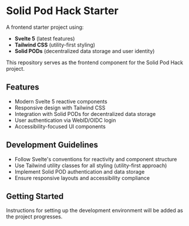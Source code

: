 # Solid Pod Hack Starter

A frontend starter project using:
- **Svelte 5** (latest features)
- **Tailwind CSS** (utility-first styling)
- **Solid PODs** (decentralized data storage and user identity)

This repository serves as the frontend component for the Solid Pod Hack project.

## Features

- Modern Svelte 5 reactive components
- Responsive design with Tailwind CSS
- Integration with Solid PODs for decentralized data storage
- User authentication via WebID/OIDC login
- Accessibility-focused UI components

## Development Guidelines

- Follow Svelte's conventions for reactivity and component structure
- Use Tailwind utility classes for all styling (utility-first approach)
- Implement Solid POD authentication and data storage
- Ensure responsive layouts and accessibility compliance

## Getting Started

Instructions for setting up the development environment will be added as the project progresses.